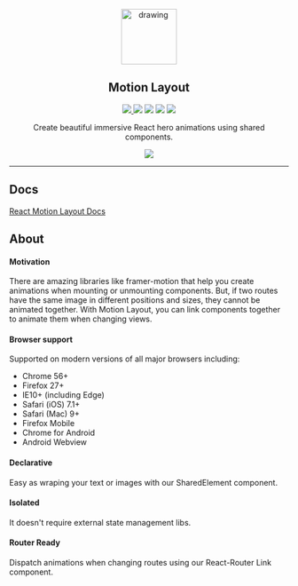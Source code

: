 <p align="center">
  <img src="http://motion-layout.com/img/logo.png" alt="drawing" width="100"/>
</p>

<h2 align="center">Motion Layout</h2>

<p align="center">
    <a href="https://img.shields.io/npm/dt/react-motion-layout?style=flat-square"><img src="https://img.shields.io/npm/dt/react-motion-layout?style=flat-square"?</a>
  <a href="https://badges.pufler.dev/visits/jeffersonlicet/react-motion-layout"><img src="https://badges.pufler.dev/visits/jeffersonlicet/react-motion-layout"></a>
  <a href="https://www.npmjs.com/package/react-motion-layout"><img src="https://img.shields.io/npm/v/react-motion-layout?style=flat-square"></a>
  <a href="https://bundlephobia.com/result?p=react-motion-layout@0.1.1"><img src="https://img.shields.io/bundlephobia/min/react-motion-layout?style=flat-square"></a>
  <a href="http://motion-layout.com"><img src="https://github.com/jeffersonlicet/react-motion-layout/workflows/Website%20Deploy/badge.svg"></a>
</p>


<p align="center">Create beautiful immersive React hero animations using shared components.</p>
<p align="center">
  <img src="https://media.giphy.com/media/L0Sog8CoIRlNjvbOvj/giphy.gif">
</p>

___

## Docs
[React Motion Layout Docs](http://motion-layout.com)

## About

#### Motivation
There are amazing libraries like framer-motion that help you create animations when mounting or unmounting components. But, if two routes have the same image in different positions and sizes, they cannot be animated together. With Motion Layout, you can link components together to animate them when changing views.

#### Browser support
Supported on modern versions of all major browsers including:

- Chrome 56+
- Firefox 27+
- IE10+ (including Edge)
- Safari (iOS) 7.1+
- Safari (Mac) 9+
- Firefox Mobile
- Chrome for Android
- Android Webview

#### Declarative
Easy as wraping your text or images with our SharedElement component.

#### Isolated
It doesn't require external state management libs.

#### Router Ready
Dispatch animations when changing routes using our React-Router Link component.
